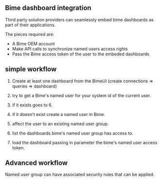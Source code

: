 Bime dashboard integration
--------------------------

Third party solution providers can seamlessly embed bime dashboards as part of their applications.

The pieces required are:
* A Bime OEM account
* Make API calls to synchronize named users access rights
* Pass the Bime access token of the user to the embeded dashboards

simple workflow
---------------
1. Create at least one dashboard from the BimeUI (create connections => queries => dashboard)

2. try to get a Bime's named user for your system id of the current user.
3. if it exists goes to 6.
4. if it doesn't exist create a named user in Bime.
5. affect the user to an existing named user group. 
6. list the dashboards bime's named user group has access to.
7. load the dashboard passing in parameter the bime's named user access token.

Advanced workflow
-----------------
Named user group can have associated security rules that can be applied. 